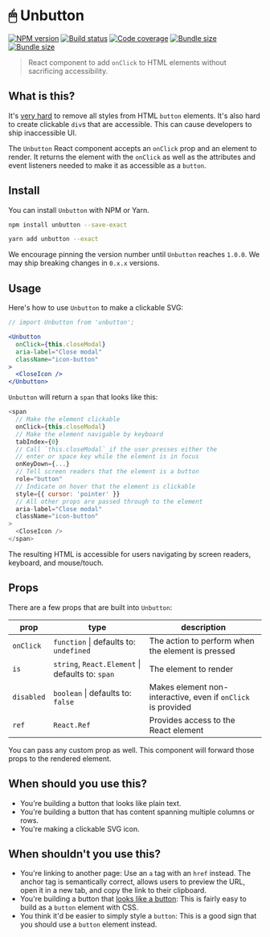 # 🖱 Unbutton

[![NPM version](https://badgen.net/npm/v/unbutton)](https://www.npmjs.com/package/unbutton) [![Build status](https://badgen.net/travis/danoc/unbutton)](https://travis-ci.com/danoc/unbutton) [![Code coverage](https://badgen.net/codecov/c/github/danoc/unbutton)](https://codecov.io/gh/danoc/unbutton) [![Bundle size](https://badgen.net/bundlephobia/min/unbutton?label=size)](https://bundlephobia.com/result?p=unbutton) [![Bundle size](https://badgen.net/bundlephobia/minzip/unbutton?label=gzip%20size)](https://bundlephobia.com/result?p=unbutton)

> React component to add `onClick` to HTML elements without sacrificing accessibility.

## What is this?

It's [very hard](https://www.scottohara.me/blog/2018/10/03/unbutton-buttons.html) to remove all styles from HTML `button` elements. It's also hard to create clickable `div`s that are accessible. This can cause developers to ship inaccessible UI.

The `Unbutton` React component accepts an `onClick` prop and an element to render. It returns the element with the `onClick` as well as the attributes and event listeners needed to make it as accessible as a `button`.

## Install

You can install `Unbutton` with NPM or Yarn.

```bash
npm install unbutton --save-exact
```

```bash
yarn add unbutton --exact
```

We encourage pinning the version number until `Unbutton` reaches `1.0.0`. We may ship breaking changes in `0.x.x` versions.

## Usage

Here's how to use `Unbutton` to make a clickable SVG:

```jsx
// import Unbutton from 'unbutton';

<Unbutton
  onClick={this.closeModal}
  aria-label="Close modal"
  className="icon-button"
>
  <CloseIcon />
</Unbutton>
```

`Unbutton` will return a `span` that looks like this:

```js
<span
  // Make the element clickable
  onClick={this.closeModal}
  // Make the element navigable by keyboard
  tabIndex={0}
  // Call `this.closeModal` if the user presses either the
  // enter or space key while the element is in focus
  onKeyDown={...}
  // Tell screen readers that the element is a button
  role="button"
  // Indicate on hover that the element is clickable
  style={{ cursor: 'pointer' }}
  // All other props are passed through to the element
  aria-label="Close modal"
  className="icon-button"
>
  <CloseIcon />
</span>
```

The resulting HTML is accessible for users navigating by screen readers, keyboard, and mouse/touch.

## Props

There are a few props that are built into `Unbutton`:

| prop       | type                                             | description                                                  |
| ---------- | ------------------------------------------------ | ------------------------------------------------------------ |
| `onClick`  | `function` \| defaults to: `undefined`           | The action to perform when the element is pressed            |
| `is`       | `string`, `React.Element` \| defaults to: `span` | The element to render                                        |
| `disabled` | `boolean` \| defaults to: `false`                | Makes element non-interactive, even if `onClick` is provided |
| `ref`      | `React.Ref`                                      | Provides access to the React element                         |

You can pass any custom prop as well. This component will forward those props to the rendered element.

## When should you use this?

- You're building a button that looks like plain text.
- You're building a button that has content spanning multiple columns or rows.
- You're making a clickable SVG icon.

## When shouldn't you use this?

- You're linking to another page: Use an `a` tag with an `href` instead. The anchor tag is semantically correct, allows users to preview the URL, open it in a new tab, and copy the link to their clipboard.
- You're building a button that [looks like a button](https://getbootstrap.com/docs/4.0/components/buttons/#examples): This is fairly easy to build as a `button` element with CSS.
- You think it'd be easier to simply style a `button`: This is a good sign that you should use a `button` element instead.
